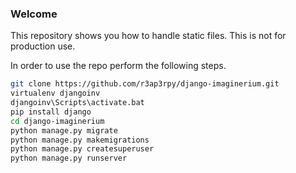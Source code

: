 ### Welcome

This repository shows you how to handle static files.
This is not for production use.

In order to use the repo perform the following steps.

``` bash
git clone https://github.com/r3ap3rpy/django-imaginerium.git
virtualenv djangoinv
djangoinv\Scripts\activate.bat
pip install django
cd django-imaginerium
python manage.py migrate
python manage.py makemigrations
python manage.py createsuperuser
python manage.py runserver
```